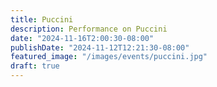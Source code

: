 ```yaml
---
title: Puccini
description: Performance on Puccini
date: "2024-11-16T2:00:30-08:00"
publishDate: "2024-11-12T12:21:30-08:00"
featured_image: "/images/events/puccini.jpg"
draft: true
---
```

